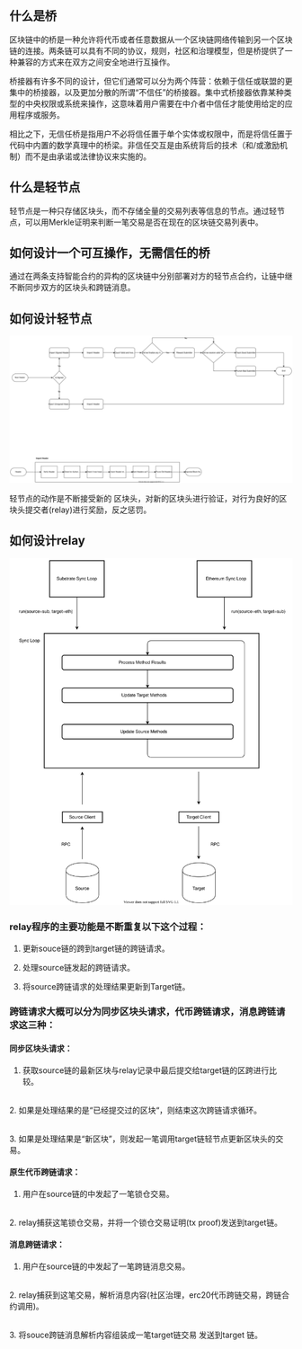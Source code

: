 ## 什么是桥

区块链中的桥是一种允许将代币或者任意数据从一个区块链网络传输到另一个区块链的连接。两条链可以具有不同的协议，规则，社区和治理模型，但是桥提供了一种兼容的方式来在双方之间安全地进行互操作。

桥接器有许多不同的设计，但它们通常可以分为两个阵营：依赖于信任或联盟的更集中的桥接器，以及更加分散的所谓“不信任”的桥接器。集中式桥接器依靠某种类型的中央权限或系统来操作，这意味着用户需要在中介者中信任才能使用给定的应用程序或服务。

相比之下，无信任桥是指用户不必将信任置于单个实体或权限中，而是将信任置于代码中内置的数学真理中的桥梁。非信任交互是由系统背后的技术（和/或激励机制）而不是由承诺或法律协议来实施的。



##  什么是轻节点

轻节点是一种只存储区块头，而不存储全量的交易列表等信息的节点。通过轻节点，可以用Merkle证明来判断一笔交易是否在现在的区块链交易列表中。



##  如何设计一个可互操作，无需信任的桥

通过在两条支持智能合约的异构的区块链中分别部署对方的轻节点合约，让链中继不断同步双方的区块头和跨链消息。



## 如何设计轻节点

![img](https://raw.githubusercontent.com/paritytech/polkadot/2daf65c7d25e32d9f96f2953f753b34153502432/bridges/diagrams/ethereum-pallet.svg)

轻节点的动作是不断接受新的 区块头，对新的区块头进行验证，对行为良好的区块头提交者(relay)进行奖励，反之惩罚。



## 如何设计relay

![img](https://raw.githubusercontent.com/paritytech/polkadot/2daf65c7d25e32d9f96f2953f753b34153502432/bridges/diagrams/bridge-relay.svg)



### relay程序的主要功能是不断重复以下这个过程：

1. 更新souce链的跨到target链的跨链请求。

 2. 处理source链发起的跨链请求。

 3. 将source跨链请求的处理结果更新到Target链。



### 跨链请求大概可以分为同步区块头请求，代币跨链请求，消息跨链请求这三种：

#### 同步区块头请求：
1. 获取source链的最新区块与relay记录中最后提交给target链的区跨进行比较。

​						
 2. 如果是处理结果的是“已经提交过的区块“，则结束这次跨链请求循环。

​					
 3. 如果是处理结果是“新区块”，则发起一笔调用target链轻节点更新区块头的交易。



#### 原生代币跨链请求：
1. 用户在source链的中发起了一笔锁仓交易。

​									
 2. relay捕获这笔锁仓交易，并将一个锁仓交易证明(tx  proof)发送到target链。



#### 消息跨链请求：
1. 用户在source链的中发起了一笔跨链消息交易。

​						
 2. relay捕获到这笔交易，解析消息内容(社区治理，erc20代币跨链交易，跨链合约调用)。

​						
3. 将souce跨链消息解析内容组装成一笔target链交易 发送到target 链。







